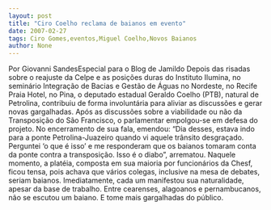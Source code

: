 ```yaml
---
layout: post
title: "Ciro Coelho reclama de baianos em evento"
date: 2007-02-27
tags: Ciro Gomes,eventos,Miguel Coelho,Novos Baianos
author: None
---
```

Por Giovanni SandesEspecial para&nbsp;o Blog de Jamildo
Depois das risadas sobre o reajuste da Celpe e as posições duras do Instituto Ilumina, no seminário Integração de Bacias e Gestão de Águas no Nordeste, no Recife Praia Hotel, no Pina, o deputado estadual Geraldo Coelho (PTB), natural de Petrolina, contribuiu de forma involuntária para aliviar as discussões e gerar novas gargalhadas.
Após as discussões sobre a viabilidade ou não da Transposição do São Francisco, o parlamentar empolgou-se em defesa do projeto. No encerramento de sua fala, emendou: “Dia desses, estava indo para a ponte Petrolina-Juazeiro quando vi aquele trânsito desgraçado. Perguntei ‘o que é isso’ e me responderam que os baianos tomaram conta da ponte contra a transposição. Isso é o diabo”, arrematou.
Naquele momento, a platéia, composta em sua maioria por funcionários da Chesf, ficou tensa, pois achava que vários colegas, inclusive na mesa de debates, seriam baianos. Imediatamente, cada um manifestou sua naturalidade, apesar da base de trabalho. Entre cearenses, alagoanos e pernambucanos, não se escutou um baiano. E tome mais gargalhadas do público. 